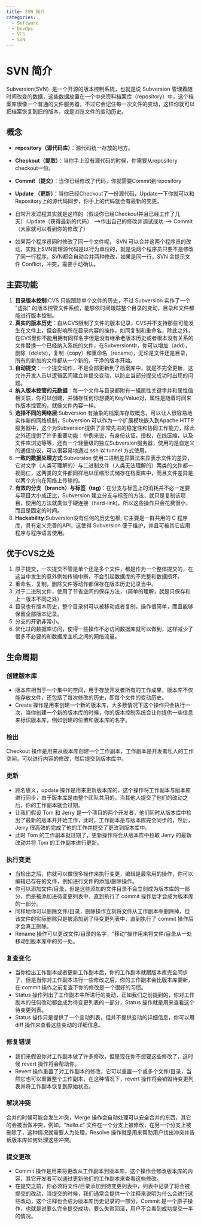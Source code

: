 ```yaml
---
title: SVN 简介
categories:
  - Software
  - DevOps
  - VCS
  - SVN
---
```

# SVN 简介

Subversion(SVN）是一个开源的版本控制系統，也就是说 Subversion 管理着随时间改变的数据，这些数据放置在一个中央资料档案库（repository）中，这个档案库很像一个普通的文件服务器，不过它会记住每一次文件的变动，这样你就可以把档案恢复到旧的版本，或是浏览文件的变动历史。

## 概念

- **repository（源代码库）**：源代码统一存放的地方。
- **Checkout（提取）**：当你手上没有源代码的时候，你需要从repository checkout一份。
- **Commit（提交）**：当你已经修改了代码，你就需要Commit到repository
- **Update （更新）**：当你已经Checkout了一份源代码，Update一下你就可以和Repository上的源代码同步，你手上的代码就会有最新的变更。

- 日常开发过程其实就是这样的（假设你已经Checkout并且已经工作了几天）:Update（获得最新的代码） -->作出自己的修改并调试成功 --> Commit（大家就可以看到你的修改了）
- 如果两个程序员同时修改了同一个文件呢， SVN 可以合并这两个程序员的改动，实际上SVN管理源代码是以行为单位的，就是说两个程序员只要不是修改了同一行程序，SVN都会自动合并两种修改，如果是同一行，SVN 会提示文件 Conflict，冲突，需要手动确认。

## 主要功能

1. **目录版本控制**:CVS 只能跟踪单个文件的历史，不过 Subversion 实作了一个 "虚拟" 的版本控管文件系统，能够依时间跟踪整个目录的变动，目录和文件都能进行版本控制。
2. **真实的版本历史**：自从CVS限制了文件的版本记录，CVS并不支持那些可能发生在文件上，但会影响所在目录内容的操作，如同复制和重命名，除此之外，在CVS里你不能用拥有同样名字但是没有继承老版本历史或者根本没有关系的文件替换一个已经纳入系统的文件，在Subversion中，你可以增加（add)，删除（delete)，复制（copy）和重命名（rename)，无论是文件还是目录，所有的新加的文件都从一个新的，干净的版本开始。
3. **自动提交**：一个提交动作，不是全部更新到了档案库中，就是不完全更新，这允许开发人员以逻辑区间建立并提交变动，以防止当部分提交成功时出现的问题。
4. **纳入版本控管的元数据**：每一个文件与目录都附有一組属性关键字并和属性值相关联，你可以创建，并儲存任何你想要的Key/Value对，属性是随着时间来作版本控管的，就像文件內容一样。
5. **选择不同的网络层**:Subversion 有抽象的档案库存取概念，可以让人很容易地实作新的网络机制，Subversion 可以作为一个扩展模块嵌入到Apache HTTP 服务器中，这个为Subversion提供了非常先进的稳定性和协同工作能力，除此之外还提供了许多重要功能：举例来说，有身份认证，授权，在线压缩，以及文件库浏览等等，还有一个轻量级的独立Subversion服务器，使用的是自定义的通信协议，可以很容易地通过 ssh 以 tunnel 方式使用。
6. **一致的数据处理方式**:Subversion 使用二进制差异算法来异表示文件的差异，它对文字（人类可理解的）与二进制文件（人类无法理解的）两类的文件都一视同仁，这两类的文件都同样地以压缩形式储存在档案库中，而且文件差异是以两个方向在网络上传输的。
7. **有效的分支（branch）与标签（tag)**：在分支与标签上的消耗并不必一定要与项目大小成正比，Subversion 建立分支与标签的方法，就只是复制该项目，使用的方法就类似于硬连接（hard-link)，所以这些操作只会花费很小，而且是固定的时间。
8. **Hackability**:Subversion没有任何的历史包袱; 它主要是一群共用的 C 程序库，具有定义完善的API，这使得 Subversion 便于维护，并且可被其它应用程序与程序语言使用。

## 优于CVS之处

1. 原子提交，一次提交不管是单个还是多个文件，都是作为一个整体提交的，在这当中发生的意外例如传输中断，不会引起数据库的不完整和数据损坏。
2. 重命名，复制，删除文件等动作都保存在版本历史记录当中。
3. 对于二进制文件，使用了节省空间的保存方法，（简单的理解，就是只保存和上一版本不同之处）
4. 目录也有版本历史，整个目录树可以被移动或者复制，操作很简单，而且能够保留全部版本记录。
5. 分支的开销非常小。
6. 优化过的数据库访问，使得一些操作不必访问数据库就可以做到，这样减少了很多不必要的和数据库主机之间的网络流量。

## 生命周期

### 创建版本库

- 版本库相当于一个集中的空间，用于存放开发者所有的工作成果，版本库不仅能存放文件，还包括了每次修改的历史，即每个文件的变动历史。
- Create 操作是用来创建一个新的版本库，大多数情况下这个操作只会执行一次，当你创建一个新的版本库的时候，你的版本控制系统会让你提供一些信息来标识版本库，例如创建的位置和版本库的名字。

### 检出

Checkout 操作是用来从版本库创建一个工作副本，工作副本是开发者私人的工作空间，可以进行内容的修改，然后提交到版本库中。

### 更新

- 顾名思义，update 操作是用来更新版本库的，这个操作将工作副本与版本库进行同步，由于版本库是由整个团队共用的，当其他人提交了他们的改动之后，你的工作副本就会过期。
- 让我们假设 Tom 和 Jerry 是一个项目的两个开发者，他们同时从版本库中检出了最新的版本并开始工作，此时，工作副本是与版本库完全同步的，然后，Jerry 很高效的完成了他的工作并提交了更改到版本库中。
- 此时 Tom 的工作副本就过期了，更新操作将会从版本库中拉取 Jerry 的最新改动并将 Tom 的工作副本进行更新。

### 执行变更

- 当检出之后，你就可以做很多操作来执行变更，编辑是最常用的操作，你可以编辑已存在的文件，例如进行文件的添加/删除操作。
- 你可以添加文件/目录，但是这些添加的文件目录不会立刻成为版本库的一部分，而是被添加进待变更列表中，直到执行了 commit 操作后才会成为版本库的一部分。
- 同样地你可以删除文件/目录，删除操作立刻将文件从工作副本中删除掉，但该文件的实际删除只是被添加到了待变更列表中，直到执行了 commit 操作后才会真正删除。
- Rename 操作可以更改文件/目录的名字，"移动"操作用来将文件/目录从一处移动到版本库中的另一处。

### 复查变化

- 当你检出工作副本或者更新工作副本后，你的工作副本就跟版本库完全同步了，但是当你对工作副本进行一些修改之后，你的工作副本会比版本库要新，在 commit 操作之前复查下你的修改是一个很好的习惯。
- Status 操作列出了工作副本中所进行的变动，正如我们之前提到的，你对工作副本的任何改动都会成为待变更列表的一部分，Status 操作就是用来查看这个待变更列表。
- Status 操作只是提供了一个变动列表，但并不提供变动的详细信息，你可以用 diff 操作来查看这些变动的详细信息。

### 修复错误

- 我们来假设你对工作副本做了许多修改，但是现在你不想要这些修改了，这时候 revert 操作将会帮助你。
- Revert 操作重置了对工作副本的修改，它可以重置一个或多个文件/目录，当然它也可以重置整个工作副本，在这种情况下，revert 操作将会销毁待变更列表并将工作副本恢复到原始状态。

### 解决冲突

合并的时候可能会发生冲突，Merge 操作会自动处理可以安全合并的东西，其它的会被当做冲突，例如，"hello.c" 文件在一个分支上被修改，在另一个分支上被删除了，这种情况就需要人为处理，Resolve 操作就是用来帮助用户找出冲突并告诉版本库如何处理这些冲突。

### 提交更改

- Commit 操作是用来将更改从工作副本到版本库，这个操作会修改版本库的内容，其它开发者可以通过更新他们的工作副本来查看这些修改。
- 在提交之前，你必须将文件/目录添加到待变更列表中，列表中记录了将会被提交的改动，当提交的时候，我们通常会提供一个注释来说明为什么会进行这些改动，这个注释也会成为版本库历史记录的一部分，Commit 是一个原子操作，也就是说要么完全提交成功，要么失败回滚，用户不会看到成功提交一半的情况。
